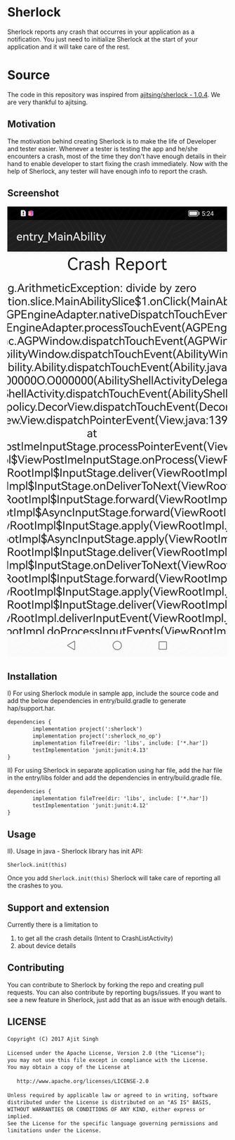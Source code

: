 # Sherlock

Sherlock reports any crash that occurres in your application as a notification. You just need to initialize Sherlock at the start of your application and it will take care of the rest. 

# Source

The code in this repository was inspired from [ajitsing/sherlock - 1.0.4](https://github.com/ajitsing/Sherlock). We are very thankful to ajitsing.

## Motivation
The motivation behind creating Sherlock is to make the life of Developer and tester easier. Whenever a tester is testing
the app and he/she encounters a crash, most of the time they don't have enough details in their hand to enable developer to
start fixing the crash immediately. Now with the help of Sherlock, any tester will have enough info to report the crash.

Screenshot
----------
![screenshot](/Screenshot/screenshot.jpg)

## Installation

I) For using Sherlock module in sample app, include the source code and add the below dependencies in entry/build.gradle to generate hap/support.har.
```
dependencies {
        implementation project(':sherlock')
        implementation project(':sherlock_no_op')
        implementation fileTree(dir: 'libs', include: ['*.har'])
        testImplementation 'junit:junit:4.13'
}
```
II) For using Sherlock in separate application using har file, add the har file in the entry/libs folder and add the dependencies in entry/build.gradle file.
```
dependencies {
        implementation fileTree(dir: 'libs', include: ['*.har'])
        testImplementation 'junit:junit:4.12'
}
```

Usage
-----
II). Usage in java - Sherlock library has init API:
	
	Sherlock.init(this)

Once you add ```Sherlock.init(this)``` Sherlock will take care of reporting all the crashes to you.

Support and extension
---------------------

Currently there is a limitation to 
1) to get all the crash details (Intent to CrashListActivity)
2) about device details


## Contributing
You can contribute to Sherlock by forking the repo and creating pull requests. You can also contribute by reporting bugs/issues.
If you want to see a new feature in Sherlock, just add that as an issue with enough details.

LICENSE
-------

```LICENSE
Copyright (C) 2017 Ajit Singh

Licensed under the Apache License, Version 2.0 (the "License");
you may not use this file except in compliance with the License.
You may obtain a copy of the License at

   http://www.apache.org/licenses/LICENSE-2.0

Unless required by applicable law or agreed to in writing, software
distributed under the License is distributed on an "AS IS" BASIS,
WITHOUT WARRANTIES OR CONDITIONS OF ANY KIND, either express or implied.
See the License for the specific language governing permissions and
limitations under the License.
```
